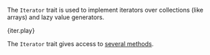 The `Iterator` trait is used to implement iterators over collections (like
arrays) and lazy value generators.

{iter.play}

The `Iterator` trait gives access to
[several methods](http://static.rust-lang.org/doc/master/core/iter/trait.Iterator.html).
